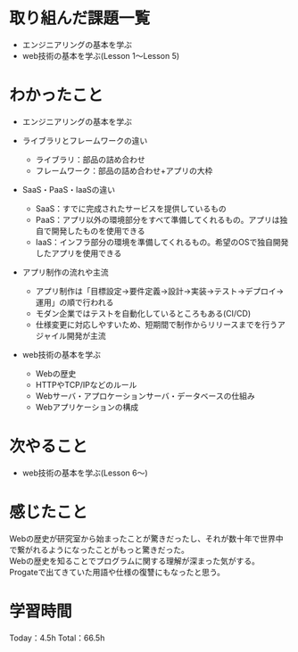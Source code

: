 # 取り組んだ課題一覧
- エンジニアリングの基本を学ぶ
- web技術の基本を学ぶ(Lesson 1〜Lesson 5)

# わかったこと
- エンジニアリングの基本を学ぶ
 - ライブラリとフレームワークの違い
 	- ライブラリ：部品の詰め合わせ
	- フレームワーク：部品の詰め合わせ+アプリの大枠
 - SaaS・PaaS・IaaSの違い
 	- SaaS：すでに完成されたサービスを提供しているもの
	- PaaS：アプリ以外の環境部分をすべて準備してくれるもの。アプリは独自で開発したものを使用できる
	- IaaS：インフラ部分の環境を準備してくれるもの。希望のOSで独自開発したアプリを使用できる
 - アプリ制作の流れや主流
 	- アプリ制作は「目標設定→要件定義→設計→実装→テスト→デプロイ→運用」の順で行われる
	- モダン企業ではテストを自動化しているところもある(CI/CD)
 	- 仕様変更に対応しやすいため、短期間で制作からリリースまでを行うアジャイル開発が主流
	
- web技術の基本を学ぶ
	- Webの歴史
	- HTTPやTCP/IPなどのルール
	- Webサーバ・アプロケーションサーバ・データベースの仕組み
	- Webアプリケーションの構成

# 次やること
- web技術の基本を学ぶ(Lesson 6〜)

# 感じたこと
Webの歴史が研究室から始まったことが驚きだったし、それが数十年で世界中で繋がれるようになったことがもっと驚きだった。  
Webの歴史を知ることでプログラムに関する理解が深まった気がする。  
Progateで出てきていた用語や仕様の復讐にもなったと思う。

# 学習時間
Today：4.5h Total：66.5h
